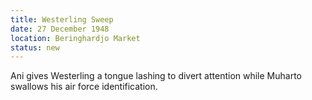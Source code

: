 ```yaml
---
title: Westerling Sweep
date: 27 December 1948
location: Beringhardjo Market
status: new
---
```


Ani gives Westerling a tongue lashing to divert attention while Muharto swallows his air force identification. 

